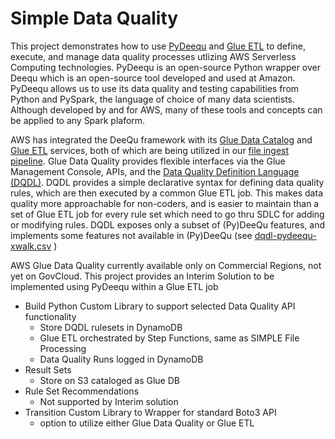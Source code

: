# Simple Data Quality
This project demonstrates how to use [PyDeequ](https://github.com/awslabs/python-deequ) and [Glue ETL](https://aws.amazon.com/glue/) to define, execute, and manage data quality processes utlizing AWS Serverless Computing technologies.   PyDeequ is an open-source Python wrapper over Deequ which is an open-source tool developed and used at Amazon. PyDeequ allows us to use its data quality and testing capabilities from Python and PySpark, the language of choice of many data scientists.  Although developed by and for AWS, many of these tools and concepts can be applied to any Spark plaform.

AWS has integrated the DeeQu framework with its [Glue Data Catalog](https://docs.aws.amazon.com/glue/latest/dg/catalog-and-crawler.html) and [Glue ETL](https://aws.amazon.com/glue/) services, both of which are being utilized in our [file ingest pipeline](https://github.com/froghollow/simple-file-processing). 
 Glue Data Quality provides flexible interfaces via the Glue Management Console, APIs, and the [Data Quality Definition Language (DQDL)](https://docs.aws.amazon.com/glue/latest/dg/dqdl.html).   DQDL provides a simple declarative syntax for defining data quality rules, which are then executed by a common Glue ETL job.  This makes data quality more approachable for non-coders, and is easier to maintain than a set of Glue ETL job for every rule set which need to go thru SDLC for adding or modifying rules.  DQDL exposes only a subset of (Py)DeeQu features, and implements some features not available in (Py)DeeQu (see [dqdl-pydeequ-xwalk.csv](dqdl-pydeequ-xwalk.csv) )

AWS Glue Data Quality currently available only on Commercial Regions, not yet on GovCloud.   This project provides an Interim Solution to be implemented using PyDeequ within a Glue ETL job
- Build Python Custom Library to support selected Data Quality API functionality
  - Store DQDL rulesets in DynamoDB
  - Glue ETL orchestrated by Step Functions, same as SIMPLE File Processing
  - Data Quality Runs logged in DynamoDB
- Result Sets
  - Store on S3 cataloged as Glue DB
- Rule Set Recommendations
  - Not supported by Interim solution
- Transition Custom Library to Wrapper for standard Boto3 API
  - option to utilize either Glue Data Quality or Glue ETL






